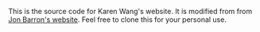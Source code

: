 This is the source code for Karen Wang's website. It is modified from                  from <a href="https://github.com/jonbarron/jonbarron_website" target="_blank">Jon Barron's website</a>. Feel free to clone this for your personal use.